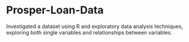 # Prosper-Loan-Data

Investigated a dataset using R and exploratory data analysis techniques, exploring both single variables and relationships between variables.
